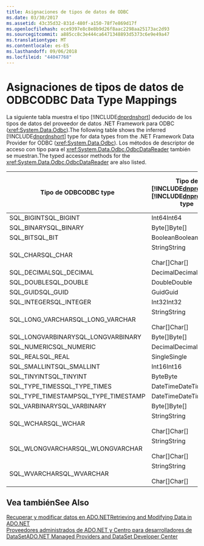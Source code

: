 ```yaml
---
title: Asignaciones de tipos de datos de ODBC
ms.date: 03/30/2017
ms.assetid: 43c35d32-831d-480f-a150-78f7e869d17f
ms.openlocfilehash: ece9397e8c8e8b9d26f8aac2298aa25173ac2d93
ms.sourcegitcommit: a885cc8c3e444ca6471348893d5373c6e9e49a47
ms.translationtype: MT
ms.contentlocale: es-ES
ms.lasthandoff: 09/06/2018
ms.locfileid: "44047768"
---
```

# <a name="odbc-data-type-mappings"></a><span data-ttu-id="e3dc1-102">Asignaciones de tipos de datos de ODBC</span><span class="sxs-lookup"><span data-stu-id="e3dc1-102">ODBC Data Type Mappings</span></span>
<span data-ttu-id="e3dc1-103">La siguiente tabla muestra el tipo [!INCLUDE[dnprdnshort](../../../../includes/dnprdnshort-md.md)] deducido de los tipos de datos del proveedor de datos .NET Framework para ODBC (<xref:System.Data.Odbc>).</span><span class="sxs-lookup"><span data-stu-id="e3dc1-103">The following table shows the inferred [!INCLUDE[dnprdnshort](../../../../includes/dnprdnshort-md.md)] type for data types from the .NET Framework Data Provider for ODBC (<xref:System.Data.Odbc>).</span></span> <span data-ttu-id="e3dc1-104">Los métodos de descriptor de acceso con tipo para el <xref:System.Data.Odbc.OdbcDataReader> también se muestran.</span><span class="sxs-lookup"><span data-stu-id="e3dc1-104">The typed accessor methods for the <xref:System.Data.Odbc.OdbcDataReader> are also listed.</span></span>  
  
|<span data-ttu-id="e3dc1-105">Tipo de ODBC</span><span class="sxs-lookup"><span data-stu-id="e3dc1-105">ODBC type</span></span>|<span data-ttu-id="e3dc1-106">Tipo de [!INCLUDE[dnprdnshort](../../../../includes/dnprdnshort-md.md)]</span><span class="sxs-lookup"><span data-stu-id="e3dc1-106">[!INCLUDE[dnprdnshort](../../../../includes/dnprdnshort-md.md)] type</span></span>|<span data-ttu-id="e3dc1-107">Descriptor de acceso con tipo de [!INCLUDE[dnprdnshort](../../../../includes/dnprdnshort-md.md)]</span><span class="sxs-lookup"><span data-stu-id="e3dc1-107">[!INCLUDE[dnprdnshort](../../../../includes/dnprdnshort-md.md)] typed accessor</span></span>|  
|---------------|----------------------------------------------------------------------|--------------------------------------------------------------------------------|  
|<span data-ttu-id="e3dc1-108">SQL_BIGINT</span><span class="sxs-lookup"><span data-stu-id="e3dc1-108">SQL_BIGINT</span></span>|<span data-ttu-id="e3dc1-109">Int64</span><span class="sxs-lookup"><span data-stu-id="e3dc1-109">Int64</span></span>|<span data-ttu-id="e3dc1-110">GetInt64()</span><span class="sxs-lookup"><span data-stu-id="e3dc1-110">GetInt64()</span></span>|  
|<span data-ttu-id="e3dc1-111">SQL_BINARY</span><span class="sxs-lookup"><span data-stu-id="e3dc1-111">SQL_BINARY</span></span>|<span data-ttu-id="e3dc1-112">Byte[]</span><span class="sxs-lookup"><span data-stu-id="e3dc1-112">Byte[]</span></span>|<span data-ttu-id="e3dc1-113">GetBytes()</span><span class="sxs-lookup"><span data-stu-id="e3dc1-113">GetBytes()</span></span>|  
|<span data-ttu-id="e3dc1-114">SQL_BIT</span><span class="sxs-lookup"><span data-stu-id="e3dc1-114">SQL_BIT</span></span>|<span data-ttu-id="e3dc1-115">Boolean</span><span class="sxs-lookup"><span data-stu-id="e3dc1-115">Boolean</span></span>|<span data-ttu-id="e3dc1-116">GetBoolean()</span><span class="sxs-lookup"><span data-stu-id="e3dc1-116">GetBoolean()</span></span>|  
|<span data-ttu-id="e3dc1-117">SQL_CHAR</span><span class="sxs-lookup"><span data-stu-id="e3dc1-117">SQL_CHAR</span></span>|<span data-ttu-id="e3dc1-118">String</span><span class="sxs-lookup"><span data-stu-id="e3dc1-118">String</span></span><br /><br /> <span data-ttu-id="e3dc1-119">Char[]</span><span class="sxs-lookup"><span data-stu-id="e3dc1-119">Char[]</span></span>|<span data-ttu-id="e3dc1-120">GetString()</span><span class="sxs-lookup"><span data-stu-id="e3dc1-120">GetString()</span></span><br /><br /> <span data-ttu-id="e3dc1-121">GetChars()</span><span class="sxs-lookup"><span data-stu-id="e3dc1-121">GetChars()</span></span>|  
|<span data-ttu-id="e3dc1-122">SQL_DECIMAL</span><span class="sxs-lookup"><span data-stu-id="e3dc1-122">SQL_DECIMAL</span></span>|<span data-ttu-id="e3dc1-123">Decimal</span><span class="sxs-lookup"><span data-stu-id="e3dc1-123">Decimal</span></span>|<span data-ttu-id="e3dc1-124">GetDecimal()</span><span class="sxs-lookup"><span data-stu-id="e3dc1-124">GetDecimal()</span></span>|  
|<span data-ttu-id="e3dc1-125">SQL_DOUBLE</span><span class="sxs-lookup"><span data-stu-id="e3dc1-125">SQL_DOUBLE</span></span>|<span data-ttu-id="e3dc1-126">Double</span><span class="sxs-lookup"><span data-stu-id="e3dc1-126">Double</span></span>|<span data-ttu-id="e3dc1-127">GetDouble()</span><span class="sxs-lookup"><span data-stu-id="e3dc1-127">GetDouble()</span></span>|  
|<span data-ttu-id="e3dc1-128">SQL_GUID</span><span class="sxs-lookup"><span data-stu-id="e3dc1-128">SQL_GUID</span></span>|<span data-ttu-id="e3dc1-129">Guid</span><span class="sxs-lookup"><span data-stu-id="e3dc1-129">Guid</span></span>|<span data-ttu-id="e3dc1-130">GetGuid()</span><span class="sxs-lookup"><span data-stu-id="e3dc1-130">GetGuid()</span></span>|  
|<span data-ttu-id="e3dc1-131">SQL_INTEGER</span><span class="sxs-lookup"><span data-stu-id="e3dc1-131">SQL_INTEGER</span></span>|<span data-ttu-id="e3dc1-132">Int32</span><span class="sxs-lookup"><span data-stu-id="e3dc1-132">Int32</span></span>|<span data-ttu-id="e3dc1-133">GetInt32()</span><span class="sxs-lookup"><span data-stu-id="e3dc1-133">GetInt32()</span></span>|  
|<span data-ttu-id="e3dc1-134">SQL_LONG_VARCHAR</span><span class="sxs-lookup"><span data-stu-id="e3dc1-134">SQL_LONG_VARCHAR</span></span>|<span data-ttu-id="e3dc1-135">String</span><span class="sxs-lookup"><span data-stu-id="e3dc1-135">String</span></span><br /><br /> <span data-ttu-id="e3dc1-136">Char[]</span><span class="sxs-lookup"><span data-stu-id="e3dc1-136">Char[]</span></span>|<span data-ttu-id="e3dc1-137">GetString()</span><span class="sxs-lookup"><span data-stu-id="e3dc1-137">GetString()</span></span><br /><br /> <span data-ttu-id="e3dc1-138">GetChars()</span><span class="sxs-lookup"><span data-stu-id="e3dc1-138">GetChars()</span></span>|  
|<span data-ttu-id="e3dc1-139">SQL_LONGVARBINARY</span><span class="sxs-lookup"><span data-stu-id="e3dc1-139">SQL_LONGVARBINARY</span></span>|<span data-ttu-id="e3dc1-140">Byte[]</span><span class="sxs-lookup"><span data-stu-id="e3dc1-140">Byte[]</span></span>|<span data-ttu-id="e3dc1-141">GetBytes()</span><span class="sxs-lookup"><span data-stu-id="e3dc1-141">GetBytes()</span></span>|  
|<span data-ttu-id="e3dc1-142">SQL_NUMERIC</span><span class="sxs-lookup"><span data-stu-id="e3dc1-142">SQL_NUMERIC</span></span>|<span data-ttu-id="e3dc1-143">Decimal</span><span class="sxs-lookup"><span data-stu-id="e3dc1-143">Decimal</span></span>|<span data-ttu-id="e3dc1-144">GetDecimal()</span><span class="sxs-lookup"><span data-stu-id="e3dc1-144">GetDecimal()</span></span>|  
|<span data-ttu-id="e3dc1-145">SQL_REAL</span><span class="sxs-lookup"><span data-stu-id="e3dc1-145">SQL_REAL</span></span>|<span data-ttu-id="e3dc1-146">Single</span><span class="sxs-lookup"><span data-stu-id="e3dc1-146">Single</span></span>|<span data-ttu-id="e3dc1-147">GetFloat()</span><span class="sxs-lookup"><span data-stu-id="e3dc1-147">GetFloat()</span></span>|  
|<span data-ttu-id="e3dc1-148">SQL_SMALLINT</span><span class="sxs-lookup"><span data-stu-id="e3dc1-148">SQL_SMALLINT</span></span>|<span data-ttu-id="e3dc1-149">Int16</span><span class="sxs-lookup"><span data-stu-id="e3dc1-149">Int16</span></span>|<span data-ttu-id="e3dc1-150">GetInt16()</span><span class="sxs-lookup"><span data-stu-id="e3dc1-150">GetInt16()</span></span>|  
|<span data-ttu-id="e3dc1-151">SQL_TINYINT</span><span class="sxs-lookup"><span data-stu-id="e3dc1-151">SQL_TINYINT</span></span>|<span data-ttu-id="e3dc1-152">Byte</span><span class="sxs-lookup"><span data-stu-id="e3dc1-152">Byte</span></span>|<span data-ttu-id="e3dc1-153">GetByte()</span><span class="sxs-lookup"><span data-stu-id="e3dc1-153">GetByte()</span></span>|  
|<span data-ttu-id="e3dc1-154">SQL_TYPE_TIMES</span><span class="sxs-lookup"><span data-stu-id="e3dc1-154">SQL_TYPE_TIMES</span></span>|<span data-ttu-id="e3dc1-155">DateTime</span><span class="sxs-lookup"><span data-stu-id="e3dc1-155">DateTime</span></span>|<span data-ttu-id="e3dc1-156">GetDateTime()</span><span class="sxs-lookup"><span data-stu-id="e3dc1-156">GetDateTime()</span></span>|  
|<span data-ttu-id="e3dc1-157">SQL_TYPE_TIMESTAMP</span><span class="sxs-lookup"><span data-stu-id="e3dc1-157">SQL_TYPE_TIMESTAMP</span></span>|<span data-ttu-id="e3dc1-158">DateTime</span><span class="sxs-lookup"><span data-stu-id="e3dc1-158">DateTime</span></span>|<span data-ttu-id="e3dc1-159">GetDateTime()</span><span class="sxs-lookup"><span data-stu-id="e3dc1-159">GetDateTime()</span></span>|  
|<span data-ttu-id="e3dc1-160">SQL_VARBINARY</span><span class="sxs-lookup"><span data-stu-id="e3dc1-160">SQL_VARBINARY</span></span>|<span data-ttu-id="e3dc1-161">Byte[]</span><span class="sxs-lookup"><span data-stu-id="e3dc1-161">Byte[]</span></span>|<span data-ttu-id="e3dc1-162">GetBytes()</span><span class="sxs-lookup"><span data-stu-id="e3dc1-162">GetBytes()</span></span>|  
|<span data-ttu-id="e3dc1-163">SQL_WCHAR</span><span class="sxs-lookup"><span data-stu-id="e3dc1-163">SQL_WCHAR</span></span>|<span data-ttu-id="e3dc1-164">String</span><span class="sxs-lookup"><span data-stu-id="e3dc1-164">String</span></span><br /><br /> <span data-ttu-id="e3dc1-165">Char[]</span><span class="sxs-lookup"><span data-stu-id="e3dc1-165">Char[]</span></span>|<span data-ttu-id="e3dc1-166">GetString()</span><span class="sxs-lookup"><span data-stu-id="e3dc1-166">GetString()</span></span><br /><br /> <span data-ttu-id="e3dc1-167">GetChars()</span><span class="sxs-lookup"><span data-stu-id="e3dc1-167">GetChars()</span></span>|  
|<span data-ttu-id="e3dc1-168">SQL_WLONGVARCHAR</span><span class="sxs-lookup"><span data-stu-id="e3dc1-168">SQL_WLONGVARCHAR</span></span>|<span data-ttu-id="e3dc1-169">String</span><span class="sxs-lookup"><span data-stu-id="e3dc1-169">String</span></span><br /><br /> <span data-ttu-id="e3dc1-170">Char[]</span><span class="sxs-lookup"><span data-stu-id="e3dc1-170">Char[]</span></span>|<span data-ttu-id="e3dc1-171">GetString()</span><span class="sxs-lookup"><span data-stu-id="e3dc1-171">GetString()</span></span><br /><br /> <span data-ttu-id="e3dc1-172">GetChars()</span><span class="sxs-lookup"><span data-stu-id="e3dc1-172">GetChars()</span></span>|  
|<span data-ttu-id="e3dc1-173">SQL_WVARCHAR</span><span class="sxs-lookup"><span data-stu-id="e3dc1-173">SQL_WVARCHAR</span></span>|<span data-ttu-id="e3dc1-174">String</span><span class="sxs-lookup"><span data-stu-id="e3dc1-174">String</span></span><br /><br /> <span data-ttu-id="e3dc1-175">Char[]</span><span class="sxs-lookup"><span data-stu-id="e3dc1-175">Char[]</span></span>|<span data-ttu-id="e3dc1-176">GetString()</span><span class="sxs-lookup"><span data-stu-id="e3dc1-176">GetString()</span></span><br /><br /> <span data-ttu-id="e3dc1-177">GetChars()</span><span class="sxs-lookup"><span data-stu-id="e3dc1-177">GetChars()</span></span>|  
  
## <a name="see-also"></a><span data-ttu-id="e3dc1-178">Vea también</span><span class="sxs-lookup"><span data-stu-id="e3dc1-178">See Also</span></span>  
 [<span data-ttu-id="e3dc1-179">Recuperar y modificar datos en ADO.NET</span><span class="sxs-lookup"><span data-stu-id="e3dc1-179">Retrieving and Modifying Data in ADO.NET</span></span>](../../../../docs/framework/data/adonet/retrieving-and-modifying-data.md)  
 [<span data-ttu-id="e3dc1-180">Proveedores administrados de ADO.NET y Centro para desarrolladores de DataSet</span><span class="sxs-lookup"><span data-stu-id="e3dc1-180">ADO.NET Managed Providers and DataSet Developer Center</span></span>](https://go.microsoft.com/fwlink/?LinkId=217917)
